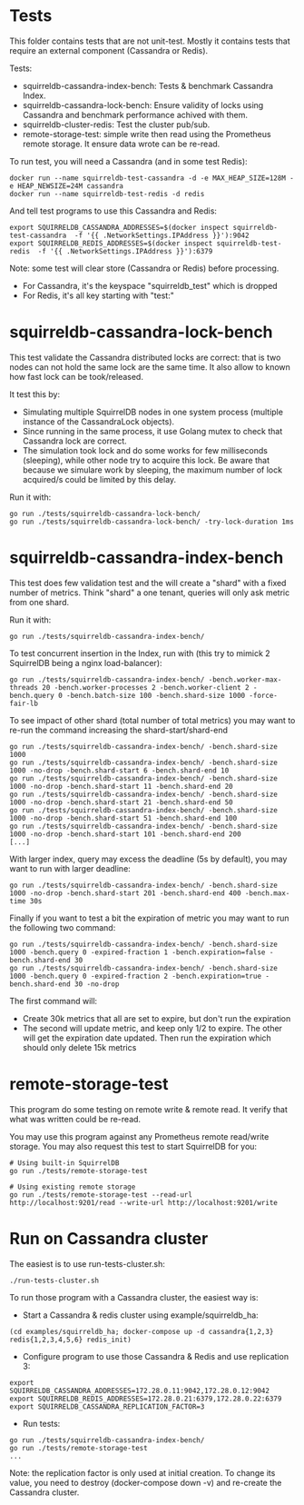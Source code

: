 # Tests

This folder contains tests that are not unit-test. Mostly it contains tests
that require an external component (Cassandra or Redis).

Tests:

* squirreldb-cassandra-index-bench: Tests & benchmark Cassandra Index.
* squirreldb-cassandra-lock-bench: Ensure validity of locks using Cassandra and
  benchmark performance achived with them.
* squirreldb-cluster-redis: Test the cluster pub/sub.
* remote-storage-test: simple write then read using the Prometheus remote storage.
  It ensure data wrote can be re-read.



To run test, you will need a Cassandra (and in some test Redis):

```
docker run --name squirreldb-test-cassandra -d -e MAX_HEAP_SIZE=128M -e HEAP_NEWSIZE=24M cassandra
docker run --name squirreldb-test-redis -d redis
```

And tell test programs to use this Cassandra and Redis:
```
export SQUIRRELDB_CASSANDRA_ADDRESSES=$(docker inspect squirreldb-test-cassandra  -f '{{ .NetworkSettings.IPAddress }}'):9042
export SQUIRRELDB_REDIS_ADDRESSES=$(docker inspect squirreldb-test-redis  -f '{{ .NetworkSettings.IPAddress }}'):6379
```

Note: some test will clear store (Cassandra or Redis) before processing.
* For Cassandra, it's the keyspace "squirreldb_test" which is dropped
* For Redis, it's all key starting with "test:"

# squirreldb-cassandra-lock-bench

This test validate the Cassandra distributed locks are correct: that is two nodes
can not hold the same lock are the same time.
It also allow to known how fast lock can be took/released.

It test this by:
* Simulating multiple SquirrelDB nodes in one system process (multiple instance
  of the CassandraLock objects).
* Since running in the same process, it use Golang mutex to check that Cassandra
  lock are correct.
* The simulation took lock and do some works for few milliseconds (sleeping), while
  other node try to acquire this lock.
  Be aware that because we simulare work by sleeping, the maximum number of lock
  acquired/s could be limited by this delay.

Run it with:
```
go run ./tests/squirreldb-cassandra-lock-bench/
go run ./tests/squirreldb-cassandra-lock-bench/ -try-lock-duration 1ms
```

# squirreldb-cassandra-index-bench

This test does few validation test and the will create a "shard" with a fixed number of metrics.
Think "shard" a one tenant, queries will only ask metric from one shard.

Run it with:
```
go run ./tests/squirreldb-cassandra-index-bench/
```

To test concurrent insertion in the Index, run with (this try to mimick 2 SquirrelDB being a nginx load-balancer):
```
go run ./tests/squirreldb-cassandra-index-bench/ -bench.worker-max-threads 20 -bench.worker-processes 2 -bench.worker-client 2 -bench.query 0 -bench.batch-size 100 -bench.shard-size 1000 -force-fair-lb
```

To see impact of other shard (total number of total metrics) you may want to re-run the command increasing the shard-start/shard-end

```
go run ./tests/squirreldb-cassandra-index-bench/ -bench.shard-size 1000
go run ./tests/squirreldb-cassandra-index-bench/ -bench.shard-size 1000 -no-drop -bench.shard-start 6 -bench.shard-end 10
go run ./tests/squirreldb-cassandra-index-bench/ -bench.shard-size 1000 -no-drop -bench.shard-start 11 -bench.shard-end 20
go run ./tests/squirreldb-cassandra-index-bench/ -bench.shard-size 1000 -no-drop -bench.shard-start 21 -bench.shard-end 50
go run ./tests/squirreldb-cassandra-index-bench/ -bench.shard-size 1000 -no-drop -bench.shard-start 51 -bench.shard-end 100
go run ./tests/squirreldb-cassandra-index-bench/ -bench.shard-size 1000 -no-drop -bench.shard-start 101 -bench.shard-end 200
[...]
```

With larger index, query may excess the deadline (5s by default), you may want to run with larger deadline:

```
go run ./tests/squirreldb-cassandra-index-bench/ -bench.shard-size 1000 -no-drop -bench.shard-start 201 -bench.shard-end 400 -bench.max-time 30s
```

Finally if you want to test a bit the expiration of metric you may want to run the following two command:
```
go run ./tests/squirreldb-cassandra-index-bench/ -bench.shard-size 1000 -bench.query 0 -expired-fraction 1 -bench.expiration=false -bench.shard-end 30
go run ./tests/squirreldb-cassandra-index-bench/ -bench.shard-size 1000 -bench.query 0 -expired-fraction 2 -bench.expiration=true -bench.shard-end 30 -no-drop
```

The first command will:

* Create 30k metrics that all are set to expire, but don't run the expiration
* The second will update metric, and keep only 1/2 to expire. The other will get the expiration date updated.
  Then run the expiration which should only delete 15k metrics


# remote-storage-test

This program do some testing on remote write & remote read. It verify that what was
written could be re-read.

You may use this program against any Prometheus remote read/write storage. You may also
request this test to start SquirrelDB for you:

```
# Using built-in SquirrelDB
go run ./tests/remote-storage-test

# Using existing remote storage
go run ./tests/remote-storage-test --read-url http://localhost:9201/read --write-url http://localhost:9201/write
```

# Run on Cassandra cluster

The easiest is to use run-tests-cluster.sh:
```
./run-tests-cluster.sh
```

To run those program with a Cassandra cluster, the easiest way is:

* Start a Cassandra & redis cluster using example/squirreldb_ha:
```
(cd examples/squirreldb_ha; docker-compose up -d cassandra{1,2,3} redis{1,2,3,4,5,6} redis_init)
```

* Configure program to use those Cassandra & Redis and use replication 3:
```
export SQUIRRELDB_CASSANDRA_ADDRESSES=172.28.0.11:9042,172.28.0.12:9042
export SQUIRRELDB_REDIS_ADDRESSES=172.28.0.21:6379,172.28.0.22:6379
export SQUIRRELDB_CASSANDRA_REPLICATION_FACTOR=3
```
* Run tests:
```
go run ./tests/squirreldb-cassandra-index-bench/
go run ./tests/remote-storage-test
...
```

Note: the replication factor is only used at initial creation. To change its value, you need
to destroy (docker-compose down -v) and re-create the Cassandra cluster.
